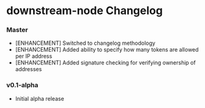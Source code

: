 # downstream-node Changelog

### Master

* [ENHANCEMENT] Switched to changelog methodology
* [ENHANCEMENT] Added ability to specify how many tokens are allowed per IP address
* [ENHANCEMENT] Added signature checking for verifying ownership of addresses

### v0.1-alpha

* Initial alpha release